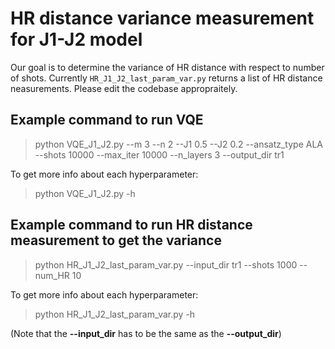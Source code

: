 # HR distance variance measurement for J1-J2 model
Our goal is to determine the variance of HR distance with respect to number of shots.
Currently `HR_J1_J2_last_param_var.py` returns a list of HR distance neasurements.
Please edit the codebase appropraitely. 

## Example command to run VQE 
> python VQE_J1_J2.py --m 3 --n 2 --J1 0.5 --J2 0.2 --ansatz_type ALA --shots 10000 --max_iter 10000 --n_layers 3 --output_dir tr1

To get more info about each hyperparameter:
> python VQE_J1_J2.py -h

## Example command to run HR distance measurement to get the variance
> python HR_J1_J2_last_param_var.py  --input_dir tr1 --shots 1000 --num_HR 10

To get more info about each hyperparameter:
> python HR_J1_J2_last_param_var.py -h

(Note that the __--input_dir__ has to be the same as the __--output_dir__)
